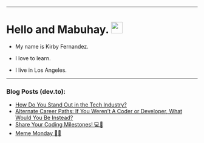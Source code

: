 
<img src="https://komarev.com/ghpvc/?username=kirbygit&style=flat-square&color=blue" alt=""/>

---
<h1>
  Hello and Mabuhay.
  <img src="https://media.giphy.com/media/hvRJCLFzcasrR4ia7z/giphy.gif" width="30px"/>
</h1>

- My name is Kirby Fernandez.

- I love to learn.

- I live in Los Angeles.

---

### Blog Posts (dev.to):
<!-- BLOG-POST-LIST:START -->
- [How Do You Stand Out in the Tech Industry?](https://dev.to/codenewbieteam/how-do-you-stand-out-in-the-tech-industry-4o51)
- [Alternate Career Paths: If You Weren’t A Coder or Developer, What Would You Be Instead?](https://dev.to/codenewbieteam/alternate-career-paths-if-you-werent-a-coder-or-developer-what-would-you-be-instead-22m5)
- [Share Your Coding Milestones! 💻🚀](https://dev.to/codenewbieteam/share-your-coding-milestones-3fhg)
- [Meme Monday 👩‍🎤](https://dev.to/ben/meme-monday-58j4)
<!-- BLOG-POST-LIST:END -->
